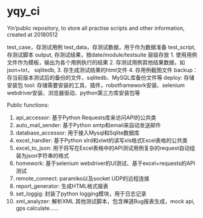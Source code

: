 ﻿# yqy_ci
 Yin’public repository, to store all practise scripts and other information, created at 20180512

test_case，存测试用例 
test_data，存测试数据，用于作为数据准备
test_script, 存测试脚本
output, 存测试结果，按date/module/testsuite 层级存放 1. 使用用例文件作为模板，输出为各个用例执行的结果 2. 存测试用例其他结果数据，如json+txt， sqlitedb,  3. 存生成测试结果的html文件 4. 存用例截图文件
backup： 存当前版本测试后的备份的文件，sqlitedb、MySQL库备份文件等
deploy: 存储安装包
tool: 存储需要安装的工具、插件，robotframework安装、selenium webdriver安装、浏览器驱动、python第三方库安装包等



Public functions:
1. api_accessor: 基于Python Requests库来访问API的公共类
2. auto_mail_sender: 基于Python smtp和email来自动发送邮件
3. database_accessor: 用于接入Mysql和Sqlite数据库
4. excel_handler: 基于Python xlrd和xlwt的读写xls格式Excel表格的公共类
5. excel_to_json: 用于将写在Excel表格中的API测试用例复杂的request自动组装为json字符串的格式
6. homework: 基于selenium webdriver的UI测试、基于excel+requests的API测试
7. remote_connect: paramiko以及socket UDP的远程连接
8. report_generator: 生成HTML格式报表
9. set_loggig: 封装了python logging模块，用于日志记录
10. xml_analyzer: 解析XML
其他测试脚本，包含禅道Bug报表生成，mock api, gps calculate......
